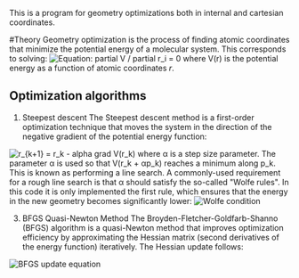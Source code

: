 This is a program for geometry optimizations both in internal and cartesian coordinates.

#Theory
Geometry optimization is the process of finding atomic coordinates that minimize the potential energy of a molecular system. This corresponds to solving: 
<img src="https://latex.codecogs.com/svg.latex?\frac{\partial%20V}{\partial%20r_i}%20=%200" alt="Equation: partial V / partial r_i = 0">
where V(r) is the potential energy as a function of atomic coordinates $r$.

## Optimization algorithms
1. Steepest descent
   The Steepest descent method is a first-order optimization technique that moves the system in the direction of the negative gradient of the potential energy function:
<img src="https://latex.codecogs.com/svg.latex?r_{k+1}%20=%20r_k%20-%20\alpha\nabla%20V(r_k)" alt="r_{k+1} = r_k - alpha grad V(r_k)">
where α is a step size parameter.
The parameter α is used so that V(r_k + αp_k) reaches a minimum along p_k. This is known as performing a line search. A commonly-used requirement for a rough line search is that α should satisfy the so-called "Wolfe rules". In this code it is only implemented the first rule, which ensures that the energy in the new geometry becomes significantly lower:

<img src="https://latex.codecogs.com/svg.latex?V(r_k+\alpha%20p_k)%20%3C=%20V(r_k)%20+%20c_1%20\alpha%20p_k%20\cdot%20\nabla%20V(r_k)" alt="Wolfe condition">

3. BFGS Quasi-Newton Method
   The Broyden-Fletcher-Goldfarb-Shanno (BFGS) algorithm is a quasi-Newton method that improves optimization efficiency by approximating the Hessian matrix (second derivatives of the energy function) iteratively. The Hessian update follows:
<img src="https://latex.codecogs.com/svg.latex?B_{k+1}%20=%20B_k%20+%20\frac{y_k%20\otimes%20y_k}{y_k%20\cdot%20s_k}%20-%20\frac{w_k%20\otimes%20w_k}{s_k%20\cdot%20w_k}" alt="BFGS update equation">


